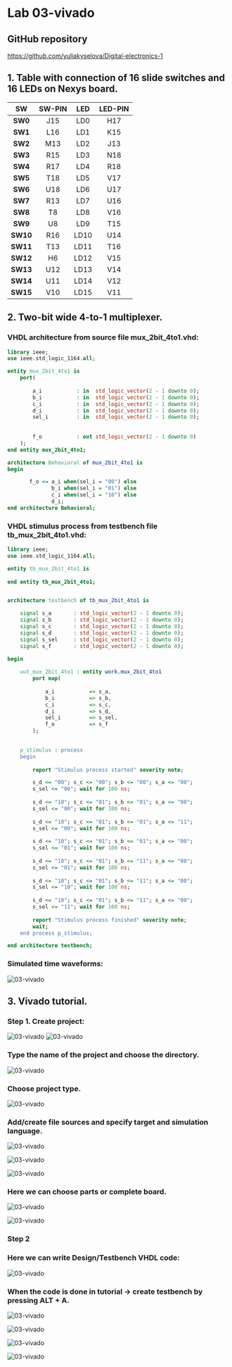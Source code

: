 # Lab 03-vivado

## GitHub repository

https://github.com/yuliakyselova/Digital-electronics-1

## 1. Table with connection of 16 slide switches and 16 LEDs on Nexys board.

| **SW** | **SW-PIN** | **LED** | **LED-PIN** |
| :-: | :-: | :-: | :-: |
| **SW0** | J15 | LD0 | H17 |
| **SW1** | L16 | LD1 | K15 |
| **SW2** | M13 | LD2 | J13|
| **SW3** | R15 | LD3 | N18 |
| **SW4** | R17 | LD4 | R18 |
| **SW5** | T18 | LD5 | V17 |
| **SW6** | U18 | LD6 | U17 |
| **SW7** | R13 | LD7 | U16 |
| **SW8** | T8 | LD8 | V16 |
| **SW9** | U8 | LD9 | T15 |
| **SW10** | R16 |LD10 | U14 |
| **SW11** | T13 | LD11 | T16 |
| **SW12** | H6  | LD12 | V15 |
| **SW13** | U12 | LD13 | V14 |
| **SW14** | U11 | LD14 | V12 |
| **SW15** | V10 | LD15 | V11 |

## 2. Two-bit wide 4-to-1 multiplexer.

### VHDL architecture from source file mux_2bit_4to1.vhd:

```vhdl
library ieee;
use ieee.std_logic_1164.all;

entity mux_2bit_4to1 is
    port(
    
        a_i           : in  std_logic_vector(2 - 1 downto 0);
		b_i           : in  std_logic_vector(2 - 1 downto 0);
		c_i           : in  std_logic_vector(2 - 1 downto 0);
		d_i           : in  std_logic_vector(2 - 1 downto 0);
		sel_i         : in  std_logic_vector(2 - 1 downto 0);
		
		
		f_o           : out std_logic_vector(2 - 1 downto 0)       
    );
end entity mux_2bit_4to1;

architecture Behavioral of mux_2bit_4to1 is
begin

       f_o <= a_i when(sel_i = "00") else
              b_i when(sel_i = "01") else
              c_i when(sel_i = "10") else
              d_i;
end architecture Behavioral;
```

### VHDL stimulus process from testbench file tb_mux_2bit_4to1.vhd:

```vhdl
library ieee;
use ieee.std_logic_1164.all;

entity tb_mux_2bit_4to1 is
    
end entity tb_mux_2bit_4to1;


architecture testbench of tb_mux_2bit_4to1 is

    signal s_a       : std_logic_vector(2 - 1 downto 0);
    signal s_b       : std_logic_vector(2 - 1 downto 0);
    signal s_c       : std_logic_vector(2 - 1 downto 0);
    signal s_d       : std_logic_vector(2 - 1 downto 0);
    signal s_sel     : std_logic_vector(2 - 1 downto 0);
    signal s_f       : std_logic_vector(2 - 1 downto 0);

begin
    
    uut_mux_2bit_4to1 : entity work.mux_2bit_4to1
        port map(
        
            a_i           => s_a,
            b_i           => s_b,
            c_i           => s_c,
            d_i           => s_d,
            sel_i         => s_sel,
            f_o           => s_f
        );

    
    p_stimulus : process
    begin
      
        report "Stimulus process started" severity note;

        s_d <= "00"; s_c <= "00"; s_b <= "00"; s_a <= "00"; 
        s_sel <= "00"; wait for 100 ns;
        
        s_d <= "10"; s_c <= "01"; s_b <= "01"; s_a <= "00"; 
        s_sel <= "00"; wait for 100 ns;
        
        s_d <= "10"; s_c <= "01"; s_b <= "01"; s_a <= "11"; 
        s_sel <= "00"; wait for 100 ns;
        
        s_d <= "10"; s_c <= "01"; s_b <= "01"; s_a <= "00"; 
        s_sel <= "01"; wait for 100 ns;
        
        s_d <= "10"; s_c <= "01"; s_b <= "11"; s_a <= "00"; 
        s_sel <= "01"; wait for 100 ns;
        
        s_d <= "10"; s_c <= "01"; s_b <= "11"; s_a <= "00"; 
        s_sel <= "10"; wait for 100 ns;
        
        s_d <= "10"; s_c <= "01"; s_b <= "11"; s_a <= "00"; 
        s_sel <= "11"; wait for 100 ns;
        
        report "Stimulus process finished" severity note;
        wait;
    end process p_stimulus;

end architecture testbench;
```

### Simulated time waveforms:


![03-vivado](https://github.com/yuliakyselova/Digital-electronics-1/blob/main/Labs/03-vivado/Images/Simulation.png)

## 3. Vivado tutorial.

### Step 1. Create project:
![03-vivado](https://github.com/yuliakyselova/Digital-electronics-1/blob/main/Labs/03-vivado/Images/step1.png)
![03-vivado](https://github.com/yuliakyselova/Digital-electronics-1/blob/main/Labs/03-vivado/Images/krok2.png)

### Type the name of the project and choose the directory.
![03-vivado](https://github.com/yuliakyselova/Digital-electronics-1/blob/main/Labs/03-vivado/Images/krok3.png)

### Choose project type.
![03-vivado](https://github.com/yuliakyselova/Digital-electronics-1/blob/main/Labs/03-vivado/Images/krok4.png)

### Add/create file sources and specify target and simulation language.
![03-vivado](https://github.com/yuliakyselova/Digital-electronics-1/blob/main/Labs/03-vivado/Images/krok5.png)

![03-vivado](https://github.com/yuliakyselova/Digital-electronics-1/blob/main/Labs/03-vivado/Images/krok6.png)

![03-vivado](https://github.com/yuliakyselova/Digital-electronics-1/blob/main/Labs/03-vivado/Images/krok7.png)

### Here we can choose parts or complete board.
![03-vivado](https://github.com/yuliakyselova/Digital-electronics-1/blob/main/Labs/03-vivado/Images/krok8.png)

![03-vivado](https://github.com/yuliakyselova/Digital-electronics-1/blob/main/Labs/03-vivado/Images/krok9.png)

### Step 2
### Here we can write  Design/Testbench VHDL code: 
![03-vivado](https://github.com/yuliakyselova/Digital-electronics-1/blob/main/Labs/03-vivado/Images/krok10.png)

### When the code is done in tutorial  -> create testbench by pressing ALT + A.
![03-vivado](https://github.com/yuliakyselova/Digital-electronics-1/blob/main/Labs/03-vivado/Images/krok11.png)

![03-vivado](https://github.com/yuliakyselova/Digital-electronics-1/blob/main/Labs/03-vivado/Images/krok12.png)

![03-vivado](https://github.com/yuliakyselova/Digital-electronics-1/blob/main/Labs/03-vivado/Images/krok33.png)

![03-vivado](https://github.com/yuliakyselova/Digital-electronics-1/blob/main/Labs/03-vivado/Images/Simulation.png)
